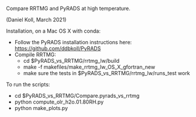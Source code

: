 Compare RRTMG and PyRADS at high temperature.

(Daniel Koll, March 2021)

Installation, on a Mac OS X with conda:
- Follow the PyRADS installation instructions here: https://github.com/ddbkoll/PyRADS
- Compile RRTMG:
  - cd $PyRADS_vs_RRTMG/rrtmg_lw/build
  - make -f makefiles/make_rrtmg_lw_OS_X_gfortran_new
  - make sure the tests in $PyRADS_vs_RRTMG/rrtmg_lw/runs_test work

To run the scripts:
- cd $PyRADS_vs_RRTMG/Compare.pyrads_vs_rrtmg
- python compute_olr_h2o.01.80RH.py
- python make_plots.py
